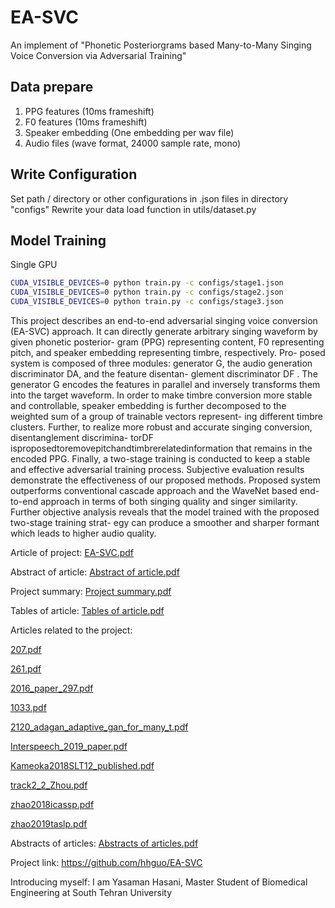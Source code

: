 # EA-SVC
An implement of "Phonetic Posteriorgrams based Many-to-Many Singing Voice Conversion via Adversarial Training"

## Data prepare
1. PPG features (10ms frameshift)
2. F0 features (10ms frameshift)
3. Speaker embedding (One embedding per wav file)
4. Audio files (wave format, 24000 sample rate, mono)

## Write Configuration
Set path / directory or other configurations in .json files in directory "configs"
Rewrite your data load function in utils/dataset.py

## Model Training

Single GPU
```bash
CUDA_VISIBLE_DEVICES=0 python train.py -c configs/stage1.json
CUDA_VISIBLE_DEVICES=0 python train.py -c configs/stage2.json
CUDA_VISIBLE_DEVICES=0 python train.py -c configs/stage3.json
```
This project describes an end-to-end adversarial singing voice conversion (EA-SVC) approach. It can directly generate
arbitrary singing waveform by given phonetic posterior- gram (PPG) representing content, F0 representing pitch, and
speaker embedding representing timbre, respectively. Pro- posed system is composed of three modules: generator G, the
audio generation discriminator DA, and the feature disentan- glement discriminator DF . The generator G encodes the features in parallel and inversely transforms them into the target waveform. In order to make timbre conversion more stable
and controllable, speaker embedding is further decomposed to the weighted sum of a group of trainable vectors
represent- ing different timbre clusters. Further, to realize more robust and accurate singing conversion, disentanglement
discrimina- torDF isproposedtoremovepitchandtimbrerelatedinformation that remains in the encoded PPG. Finally, a two-stage training is conducted to keep a stable and effective adversarial training process. Subjective evaluation results demonstrate the effectiveness of our proposed methods. Proposed
system outperforms conventional cascade approach and the WaveNet based end-to-end approach in terms of both singing
quality and singer similarity. Further objective analysis reveals that the model trained with the proposed two-stage
training strat- egy can produce a smoother and sharper formant which leads to higher audio quality.

Article of project:
[EA-SVC.pdf](https://github.com/yasihsni/EA-SVC/files/10368994/EA-SVC.pdf)

Abstract of article:
[Abstract of article.pdf](https://github.com/yasihsni/EA-SVC/files/10368996/Abstract.of.article.pdf)

Project summary:
[Project summary.pdf](https://github.com/yasihsni/EA-SVC/files/10369000/Project.summary.pdf)

Tables of article:
[Tables of article.pdf](https://github.com/yasihsni/EA-SVC/files/10369011/Tables.of.article.pdf)

Articles related to the project:

[207.pdf](https://github.com/yasihsni/EA-SVC/files/10369023/207.pdf)

[261.pdf](https://github.com/yasihsni/EA-SVC/files/10369024/261.pdf)

[2016_paper_297.pdf](https://github.com/yasihsni/EA-SVC/files/10369026/2016_paper_297.pdf)

[1033.pdf](https://github.com/yasihsni/EA-SVC/files/10369033/1033.pdf)

[2120_adagan_adaptive_gan_for_many_t.pdf](https://github.com/yasihsni/EA-SVC/files/10369034/2120_adagan_adaptive_gan_for_many_t.pdf)

[Interspeech_2019_paper.pdf](https://github.com/yasihsni/EA-SVC/files/10369040/Interspeech_2019_paper.pdf)

[Kameoka2018SLT12_published.pdf](https://github.com/yasihsni/EA-SVC/files/10369041/Kameoka2018SLT12_published.pdf)

[track2_2_Zhou.pdf](https://github.com/yasihsni/EA-SVC/files/10369046/track2_2_Zhou.pdf)

[zhao2018icassp.pdf](https://github.com/yasihsni/EA-SVC/files/10369047/zhao2018icassp.pdf)

[zhao2019taslp.pdf](https://github.com/yasihsni/EA-SVC/files/10369048/zhao2019taslp.pdf)

Abstracts of articles:
[Abstracts of articles.pdf](https://github.com/yasihsni/EA-SVC/files/10369055/Abstracts.of.articles.pdf)

Project link:
https://github.com/hhguo/EA-SVC

Introducing myself:
I am Yasaman Hasani, Master Student of Biomedical Engineering at South Tehran University
